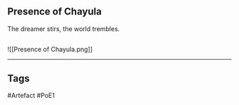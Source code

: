 ## Presence of Chayula
The dreamer stirs, the world trembles.
##
![[Presence of Chayula.png]]

---
## Tags
#Artefact
#PoE1